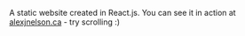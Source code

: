 A static website created in React.js. You can see it in action at [alexjnelson.ca](http://www.alexjnelson.ca) - try scrolling :)

